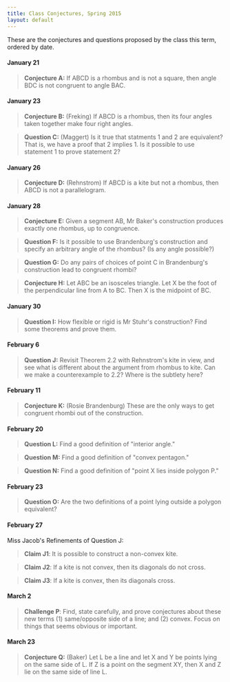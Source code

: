 ```yaml
---
title: Class Conjectures, Spring 2015
layout: default
---
```


These are the conjectures and questions proposed by the class this term,
ordered by date.

#### January 21

> **Conjecture A:** If ABCD is a rhombus and is not a square, then angle BDC is not
> congruent to angle BAC.

#### January 23

> **Conjecture B:** (Freking) If ABCD is a rhombus, then its four angles taken
> together make four right angles.

> **Question C:** (Maggert) Is it true that statments 1 and 2 are equivalent? That is,
> we have a proof that 2 implies 1. Is it possible to use statement 1 to prove statement 2?

#### January 26

> **Conjecture D:** (Rehnstrom) If ABCD is a kite but not a rhombus, then ABCD is
> not a parallelogram.

#### January 28

> **Conjecture E:** Given a segment AB, Mr Baker's construction produces
> exactly one rhombus, up to congruence.

> **Question F:** Is it possible to use Brandenburg's construction and specify
> an arbitrary angle of the rhombus? (Is any angle possible?)

> **Question G:** Do any pairs of choices of point C in Brandenburg's
> construction lead to congruent rhombi?

> **Conjecture H:** Let ABC be an isosceles triangle. Let X be the foot of the
> perpendicular line from A to BC. Then X is the midpoint of BC.

#### January 30

> **Question I:** How flexible or rigid is Mr Stuhr's construction? Find some
> theorems and prove them.

#### February 6

> **Question J:** Revisit Theorem 2.2 with Rehnstrom's kite in view, and see
> what is different about the argument from rhombus to kite. Can we make a
> counterexample to 2.2? Where is the subtlety here?

#### February 11

> **Conjecture K:** (Rosie Brandenburg) These are the only ways to get
>congruent rhombi out of the construction.

#### February 20

> **Question L:** Find a good definition of "interior angle."

> **Question M:** Find a good definition of "convex pentagon."

> **Question N:** Find a good definition of "point X lies inside polygon P."


#### February 23

> **Question O:** Are the two definitions of a point lying outside a polygon equivalent?

#### February 27

Miss Jacob's Refinements of Question J:

> **Claim J1**: It is possible to construct a non-convex kite.

> **Claim J2**: If a kite is not convex, then its diagonals do not cross.

> **Claim J3**: If a kite is convex, then its diagonals cross.

#### March 2

> **Challenge P**: Find, state carefully, and prove conjectures about these new terms
> (1) same/opposite side of a line; and
> (2) convex.
> Focus on things that seems obvious or important.

#### March 23

> **Conjecture Q:** (Baker) Let L be a line and let X and Y be points lying on the same
> side of L. If Z is a point on the segment XY, then X and Z lie on the same side
> of line L.
